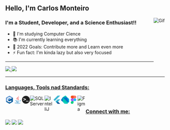 ## Hello, I'm Carlos Monteiro 

<div>
  <img align="right" alt="Gif"height="160em" src="https://www.puttiapps.com/wp-content/uploads/2021/05/Training-and-Application.gif"/>
</div>
<h3> I'm a Student, Developer, and a Science Enthusiast!!</h3>

- 🔭 I'm studying Computer Cience 
-  📚 I'm currently learning everything
- 🥅 2022 Goals: Contribute more and Learn even more
- ⚡ Fun fact: I'm kinda lazy but also very  focused


---
 <div>
  <a href="https://github.com/Carlos-MVM">
  <img height="160em" src="https://github-readme-stats.vercel.app/api?username=Carlos-MVM&show_icons=true&theme=dark&include_all_commits=true&count_private=true"/>
  <img height="160em" src="https://github-readme-stats.vercel.app/api/top-langs/?username=Carlos-MVM&layout=compact&langs_count=7&theme=dark"/>
</div>

 ---
### Languages, Tools nad Standards:

  <img align="left" alt="C" width="26px" src="https://github.com/devicons/devicon/blob/master/icons/c/c-original.svg" />
  <img align="left" alt="Java" width="26px" src="https://github.com/devicons/devicon/blob/master/icons/java/java-original.svg" />
  <img align="left" alt="Terminal" width="26px"        src="https://raw.githubusercontent.com/github/explore/80688e429a7d4ef2fca1e82350fe8e3517d3494d/topics/terminal/terminal.png" />
 <img align="left" alt="SQL Server" width="46px" src="https://www.svgrepo.com/show/303229/microsoft-sql-server-logo.svg" />
 <img align="left" alt="IntelliJ" width="26px" src="https://www.svgrepo.com/show/353906/intellij-idea.svg" />
 <img align="left" alt="IntelliJ" width="26px" src="https://github.com/devicons/devicon/blob/master/icons/flutter/flutter-original.svg" />
 <img align="left" alt="Dart" width="26px" src="https://github.com/devicons/devicon/blob/master/icons/dart/dart-original.svg" />
 <img align="left" alt="Figma" width="26px" src="https://github.com/devicons/devicon/blob/master/icons/figma/figma-original.svg" />
  <img align="left" alt="Figma" width="26px" src="https://www.svgrepo.com/show/303109/adobe-xd-logo.svg" />
  
<br />
 
### Connect with me:

  <a href = "mailto:carlosmaurovm@gmail.com"><img src="https://img.shields.io/badge/-Gmail-%23333?style=for-the-badge&logo=gmail&logoColor=white" target="_blank"></a>
  <a href="https://www.linkedin.com/in/carlos-monteiro-a62205195/" target="_blank"><img src="https://img.shields.io/badge/-LinkedIn-%230077B5?style=for-the-badge&logo=linkedin&logoColor=white" target="_blank"></a>
   <a href="https://t.me/Carlos_M_M" target="_blank"><img src="https://img.shields.io/badge/-Telegram-0088CC?style=for-the-badge&logo=telegram&logoColor=white" target="_blank"></a>



  
[linkedin]: https://www.linkedin.com/in/carlos-monteiro-a62205195/
